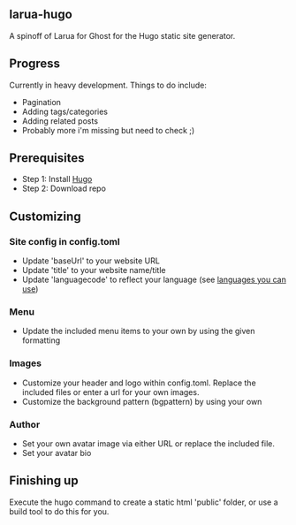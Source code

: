 ## larua-hugo
A spinoff of Larua for Ghost for the Hugo static site generator. 

## Progress
Currently in heavy development. Things to do include:
- Pagination
- Adding tags/categories
- Adding related posts
- Probably more i'm missing but need to check ;)

## Prerequisites
- Step 1: Install [Hugo](https://gohugo.io/getting-started/installing)
- Step 2: Download repo

## Customizing
### Site config in config.toml
- Update 'baseUrl' to your website URL 
- Update 'title' to your website name/title
- Update 'languagecode' to reflect your language (see [languages you can use](http://www.rssboard.org/rss-language-codes))

### Menu
- Update the included menu items to your own by using the given formatting

### Images
- Customize your header and logo within config.toml. Replace the included files or enter a url for your own images.
- Customize the background pattern (bgpattern) by using your own

### Author
- Set your own avatar image via either URL or replace the included file. 
- Set your avatar bio

## Finishing up
Execute the hugo command to create a static html 'public' folder, or use a build tool to do this for you. 